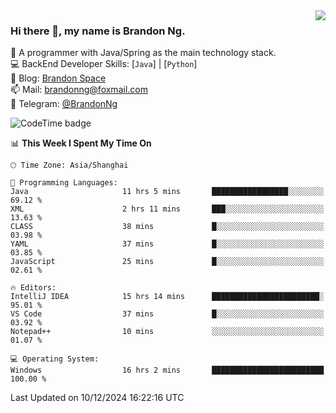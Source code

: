 <img  align="right" src="https://github-readme-stats-brandon0824.vercel.app/api/top-langs/?username=brandon0824&layout=compact">

### Hi there 👋, my name is Brandon Ng.

🌱 A programmer with Java/Spring as the main technology stack.  
💻 BackEnd Developer Skills: [`Java`] | [`Python`]  
📝 Blog: [Brandon Space](https://brandonng.tech)  
📫 Mail: brandonng@foxmail.com  
📰 Telegram: [@BrandonNg](https://t.me/BrandonNg24)  

![CodeTime badge](https://img.shields.io/endpoint?style=flat-square&url=https%3A%2F%2Fapi.codetime.dev%2Fshield%3Fid%3D128%26project%3D%26in%3D604800000)

<!--START_SECTION:waka-->
📊 **This Week I Spent My Time On** 

```text
🕑︎ Time Zone: Asia/Shanghai

💬 Programming Languages: 
Java                     11 hrs 5 mins       █████████████████░░░░░░░░   69.12 % 
XML                      2 hrs 11 mins       ███░░░░░░░░░░░░░░░░░░░░░░   13.63 % 
CLASS                    38 mins             █░░░░░░░░░░░░░░░░░░░░░░░░   03.98 % 
YAML                     37 mins             █░░░░░░░░░░░░░░░░░░░░░░░░   03.85 % 
JavaScript               25 mins             █░░░░░░░░░░░░░░░░░░░░░░░░   02.61 % 

🔥 Editors: 
IntelliJ IDEA            15 hrs 14 mins      ████████████████████████░   95.01 % 
VS Code                  37 mins             █░░░░░░░░░░░░░░░░░░░░░░░░   03.92 % 
Notepad++                10 mins             ░░░░░░░░░░░░░░░░░░░░░░░░░   01.07 % 

💻 Operating System: 
Windows                  16 hrs 2 mins       █████████████████████████   100.00 % 
```


 Last Updated on 10/12/2024 16:22:16 UTC
<!--END_SECTION:waka-->
